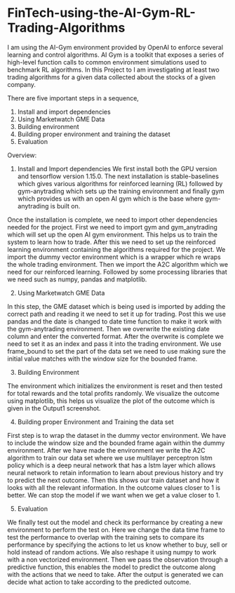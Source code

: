 # FinTech-using-the-AI-Gym-RL-Trading-Algorithms

I am using the AI-Gym environment provided by OpenAI to enforce several learning and control algorithms. AI Gym is a toolkit that exposes a series of high-level function calls to common environment simulations used to benchmark RL algorithms. In this Project to I am investigating at least two trading algorithms for a given data collected about the stocks of a given company.

There are five important steps in a sequence,
1. Install and import dependencies
2. Using Marketwatch GME Data
3. Building environment
4. Building proper environment and training the dataset
5. Evaluation

Overview:

1. Install and Import dependencies
We first install both the GPU version and tensorflow version 1.15.0. The next
installation is stable-baselines which gives various algorithms for reinforced
learning (RL) followed by gym-anytrading which sets up the training environment
and finally gym which provides us with an open AI gym which is the base where
gym-anytrading is built on.

Once the installation is complete, we need to import other dependencies needed for
the project. First we need to import gym and gym_anytrading which will set up the
open AI gym environment. This helps us to train the system to learn how to trade.
After this we need to set up the reinforced learning environment containing the
algorithms required for the project. We import the dummy vector environment
which is a wrapper which re wraps the whole trading environment. Then we import
the A2C algorithm which we need for our reinforced learning. Followed by some
processing libraries that we need such as numpy, pandas and matplotlib.

2. Using Marketwatch GME Data

In this step, the GME dataset which is being used is imported by adding the correct
path and reading it we need to set it up for trading. Post this we use pandas and the
date is changed to date time function to make it work with the gym-anytrading
environment. Then we overwrite the existing date column and enter the converted
format. After the overwrite is complete we need to set it as an index and pass it into
the trading environment. We use frame_bound to set the part of the data set we
need to use making sure the initial value matches with the window size for the
bounded frame.

3. Building Environment

The environment which initializes the environment is reset and then tested for total
rewards and the total profits randomly. We visualize the outcome using matplotlib,
this helps us visualize the plot of the outcome which is given in the Output1
screenshot.

4. Building proper Environment and Training the data set

First step is to wrap the dataset in the dummy vector environment. We have to
include the window size and the bounded frame again within the dummy
environment.
After we have made the environment we write the A2C algorithm to train our data
set where we use multilayer perceptron lstm policy which is a deep neural network
that has a lstm layer which allows neural network to retain information to learn
about previous history and try to predict the next outcome. Then this shows our
train dataset and how it looks with all the relevant information. In the outcome
values closer to 1 is better. We can stop the model if we want when we get a value
closer to 1.

5. Evaluation

We finally test out the model and check its performance by creating a new
environment to perform the test on. Here we change the data time frame to test the
performance to overlap with the training sets to compare its performance by
specifying the actions to let us know whether to buy, sell or hold instead of random
actions. We also reshape it using numpy to work with a non vectorized
environment. Then we pass the observation through a predictive function, this
enables the model to predict the outcome along with the actions that we need to
take.
After the output is generated we can decide what action to take according to the
predicted outcome.
